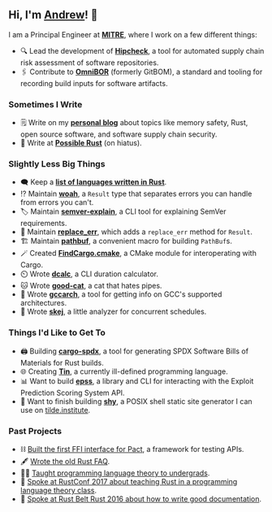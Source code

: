 ## Hi, I'm [Andrew][me]! :wave:

I am a Principal Engineer at __[MITRE][mitre]__, where I work on a few different things:

- 🔍 Lead the development of __[Hipcheck][hipcheck]__, a tool for automated supply chain risk assessment of software repositories.
- 🖇️ Contribute to __[OmniBOR][omnibor]__ (formerly GitBOM), a standard and tooling for recording build inputs for software artifacts.

### Sometimes I Write

- 🗒️ Write on my __[personal blog][meblog]__ about topics like memory safety, Rust, open source software, and software supply chain security.
- 🦀 Write at __[Possible Rust][poss]__ (on hiatus).

### Slightly Less Big Things

- 🗨️ Keep a __[list of languages written in Rust][langs]__.
- ⁉️ Maintain __[woah][woah]__, a `Result` type that separates errors you can handle from errors you can't.
- 🏷️ Maintain __[semver-explain][semver-explain]__, a CLI tool for explaining SemVer requirements.
- 🛑 Maintain __[replace_err][replace_err]__, which adds a `replace_err` method for `Result`.
- 🏗️ Maintain __[pathbuf][pathbuf]__, a convenient macro for building `PathBuf`s.
- 🪄 Created __[FindCargo.cmake][findcargo]__, a CMake module for interoperating with Cargo.
- ⏲️ Wrote __[dcalc][dcalc]__, a CLI duration calculator.
- 🐱 Wrote __[good-cat][good-cat]__, a cat that hates pipes.
- 📎 Wrote __[gccarch][gccarch]__, a tool for getting info on GCC's supported architectures.
- 📆 Wrote __[skej][skej]__, a little analyzer for concurrent schedules.

### Things I'd Like to Get To

- 🖨️ Building __[cargo-spdx][cargo-spdx]__, a tool for generating SPDX Software Bills of Materials for Rust builds.
- 🌐 Creating __[Tin][tin]__, a currently ill-defined programming language.
- 📊 Want to build __[epss][epss]__, a library and CLI for interacting with the Exploit Prediction Scoring System API.
- 💭 Want to finish building __[shy][shy]__, a POSIX shell static site generator I can use on [tilde.institute][tilde].

### Past Projects

- ⛓️ [Built the first FFI interface for Pact](https://github.com/pact-foundation/pact-reference/pull/97), a framework for testing APIs.
- 🖋️ [Wrote the old Rust FAQ](https://github.com/rust-lang/prev.rust-lang.org/pull/202).
- 👨‍🏫 [Taught programming language theory to undergrads][proglangs].
- 🎒 [Spoke at RustConf 2017 about teaching Rust in a programming language theory class](https://www.youtube.com/watch?v=0PhfaFkzdBA).
- 📖 [Spoke at Rust Belt Rust 2016 about how to write good documentation](https://www.youtube.com/watch?v=Wz2oFEDwiOk).

[me]: https://www.alilleybrinker.com
[meblog]: https://www.alilleybrinker.com/blog/
[hipcheck]: https://github.com/mitre/hipcheck
[mitre]: https://mitre.org
[rust]: https://rust-lang.org
[poss]: https://www.possiblerust.com
[mentor]: https://rustbeginners.github.io/awesome-rust-mentors/
[twitter]: https://twitter.com/alilleybrinker
[langs]: https://github.com/alilleybrinker/langs-in-rust
[woah]: https://github.com/alilleybrinker/woah/
[mentoring_page]: https://github.com/alilleybrinker/alilleybrinker/blob/master/MENTORING.md
[migrate]: https://gist.github.com/alilleybrinker/4ed6badfa317cd6d5e9f74c95d71309a
[tin]: https://github.com/alilleybrinker/tin
[skej]: https://github.com/alilleybrinker/skej
[dcalc]: https://github.com/alilleybrinker/dcalc
[semver-explain]: https://github.com/alilleybrinker/semver-explain
[good-cat]: https://github.com/alilleybrinker/good-cat
[replace_err]: https://github.com/alilleybrinker/replace_err
[gccarch]: https://github.com/alilleybrinker/gccarch
[omnibor]: https://github.com/omnibor/gitbom-rs
[cargo-spdx]: https://github.com/alilleybrinker/cargo-spdx
[proglangs]: https://github.com/alilleybrinker/programming-languages-course
[pathbuf]: https://github.com/alilleybrinker/pathbuf
[findcargo]: https://github.com/alilleybrinker/FindCargo.cmake
[epss]: https://github.com/alilleybrinker/epss
[shy]: https://github.com/alilleybrinker/shy
[tilde]: https://tilde.institute
